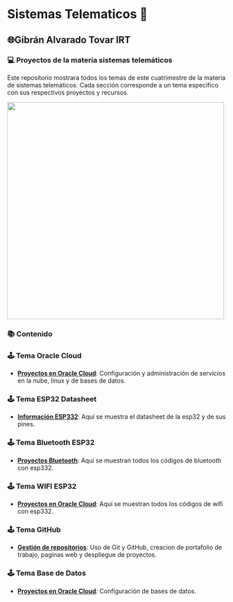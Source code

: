 # Sistemas Telematicos 🤖
## 🌐Gibrán Alvarado Tovar  IRT 

### 💻 Proyectos de la materia sistemas telemáticos
Este repositorio mostrara todos los temas de este cuatrimestre de la materia de sistemas telemáticos. Cada sección corresponde a un tema específico con sus respectivos proyectos y recursos.

<img src="https://d2a5isokysfowx.cloudfront.net/wp-content/uploads/2022/01/Programa-con-R-scaled.jpg" width="500">

### 📚 Contenido 

### 🕹️ Tema Oracle Cloud

- **[Proyectos en Oracle Cloud](https://github.com/Gibran-AT21/Proyectos-ST/blob/main/OracleCloud/)**: Configuración y administración de servicios en la nube, linux y de bases de datos.


### 🕹️ Tema ESP32 Datasheet

- **[Información ESP332](https://github.com/Gibran-AT21/Proyectos-ST/blob/main/ESP32/)**: Aquí se muestra el datasheet de la esp32 y de sus pines.

### 🕹️ Tema Bluetooth ESP32

- **[Proyectos Bluetooth](https://github.com/Gibran-AT21/Proyectos-ST/blob/main/ESP32/)**: Aquí se muestran todos los códigos de bluetooth con esp332. 
  
### 🕹️ Tema WIFI ESP32

- **[Proyectos en Oracle Cloud](https://github.com/Gibran-AT21/Proyectos-ST/blob/main/ESP32/)**: Aquí se muestran todos los códigos de wifi con esp332.
  

### 🕹️ Tema GitHub

- **[Gestión de repositorios](https://github.com/Gibran-AT21/Proyectos-ST/blob/main/ESP32/)**: Uso de Git y GitHub, creacion de portafolio de trabajo, paginas web y despliegue de proyectos.

### 🕹️ Tema Base de Datos

- **[Proyectos en Oracle Cloud](https://github.com/Gibran-AT21/Proyectos-ST/blob/main/ESP32/)**: Configuración de bases de datos.

